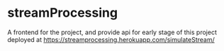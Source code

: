 # streamProcessing
A frontend for the project, and provide api for early stage of this project
deployed at https://streamprocessing.herokuapp.com/simulateStream/

